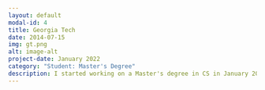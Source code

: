 ```yaml
---
layout: default
modal-id: 4
title: Georgia Tech
date: 2014-07-15
img: gt.png
alt: image-alt
project-date: January 2022
category: "Student: Master's Degree"
description: I started working on a Master's degree in CS in January 2022. My projected graduation date is December 2023.
---
```

